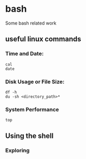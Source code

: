 # bash
Some bash related work 

## useful linux commands

### Time and Date:
    cal
    date

### Disk Usage or File Size:
    df -h
    du -sh <directory_path>*

### System Performance
    top

## Using the shell

### Exploring

    

